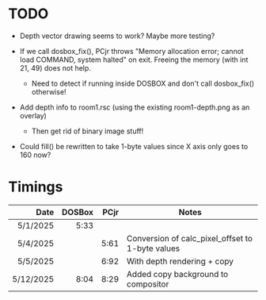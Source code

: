 # TODO

- Depth vector drawing seems to work? Maybe more testing?

- If we call dosbox_fix(), PCjr throws "Memory allocation error; cannot load COMMAND, system halted" on exit. Freeing the memory (with int 21, 49) does not help.

  - Need to detect if running inside DOSBOX and don't call dosbox_fix() otherwise!

- Add depth info to room1.rsc (using the existing room1-depth.png as an overlay)

  - Then get rid of binary image stuff!

- Could fill() be rewritten to take 1-byte values since X axis only goes to 160 now?

# Timings

|      Date | DOSBox | PCjr | Notes                                            |
| --------: | -----: | ---: | ------------------------------------------------ |
|  5/1/2025 |   5:33 |      |                                                  |
|  5/4/2025 |        | 5:61 | Conversion of calc_pixel_offset to 1-byte values |
|  5/5/2025 |        | 6:92 | With depth rendering + copy                      |
| 5/12/2025 |   8:04 | 8:29 | Added copy background to compositor              |
